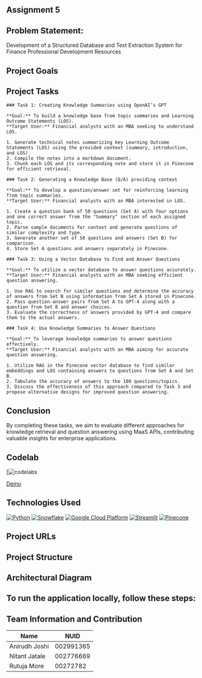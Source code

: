 
## Assignment 5

## Problem Statement:
Development of a Structured Database and Text Extraction System for Finance Professional Development Resources

## Project Goals

## Project Tasks
    
    ### Task 1: Creating Knowledge Summaries using OpenAI’s GPT
    
    **Goal:** To build a knowledge base from topic summaries and Learning Outcome Statements (LOS).  
    **Target User:** Financial analysts with an MBA seeking to understand LOS.  
    
    1. Generate technical notes summarizing key Learning Outcome Statements (LOS) using the provided context (summary, introduction, and LOS).
    2. Compile the notes into a markdown document.
    3. Chunk each LOS and its corresponding note and store it in Pinecone for efficient retrieval.
    
    ### Task 2: Generating a Knowledge Base (Q/A) providing context
    
    **Goal:** To develop a question/answer set for reinforcing learning from topic summaries.  
    **Target User:** Financial analysts with an MBA interested in LOS.  
    
    1. Create a question bank of 50 questions (Set A) with four options and one correct answer from the "Summary" section of each assigned topic.
    2. Parse sample documents for context and generate questions of similar complexity and type.
    3. Generate another set of 50 questions and answers (Set B) for comparison.
    4. Store Set A questions and answers separately in Pinecone.
    
    ### Task 3: Using a Vector Database to Find and Answer Questions
    
    **Goal:** To utilize a vector database to answer questions accurately.  
    **Target User:** Financial analysts with an MBA seeking efficient question answering.  
    
    1. Use RAG to search for similar questions and determine the accuracy of answers from Set B using information from Set A stored in Pinecone.
    2. Pass question-answer pairs from Set A to GPT-4 along with a question from Set B and answer choices.
    3. Evaluate the correctness of answers provided by GPT-4 and compare them to the actual answers.
    
    ### Task 4: Use Knowledge Summaries to Answer Questions
    
    **Goal:** To leverage knowledge summaries to answer questions effectively.  
    **Target User:** Financial analysts with an MBA aiming for accurate question answering.  
    
    1. Utilize RAG in the Pinecone vector database to find similar embeddings and LOS containing answers to questions from Set A and Set B.
    2. Tabulate the accuracy of answers to the 100 questions/topics.
    3. Discuss the effectiveness of this approach compared to Task 3 and propose alternative designs for improved question answering. 

## Conclusion

By completing these tasks, we aim to evaluate different approaches for knowledge retrieval and question answering using MaaS APIs, contributing valuable insights for enterprise applications.

## Codelab

[![codelabs](https://codelabs-preview.appspot.com/?file_id=1fgubqz6h9BDCbEH1wdWYCjpfK3Iof7RCu2W_Kd6uOAY#3)

[Demo]()

## Technologies Used

[![Python](https://img.shields.io/badge/Python-FFD43B?style=for-the-badge&logo=python&logoColor=blue)](https://www.python.org/)
[![Snowflake](https://img.shields.io/badge/Snowflake-387BC3?style=for-the-badge&logo=snowflake&logoColor=light)](https://www.snowflake.com/)
[![Google Cloud Platform](https://img.shields.io/badge/Google%20Cloud%20Platform-4285F4?style=for-the-badge&logo=google-cloud&logoColor=white)](https://cloud.google.com/)
[![Streamlit](https://img.shields.io/badge/Streamlit-FF4B4B?style=for-the-badge&logo=streamlit&logoColor=white)](https://www.streamlit.io/)
[![Pinecone](https://img.shields.io/badge/Pinecone-7B0099?style=for-the-badge&logo=pinecone&logoColor=white)](https://www.pinecone.io/)

## Project URLs

## Project Structure


## Architectural Diagram


## To run the application locally, follow these steps:

## Team Information and Contribution 

Name           | NUID          |
---------------|---------------|
Anirudh Joshi  | 002991365     |      
Nitant Jatale  | 002776669     |      
Rutuja More    | 00272782      |      
